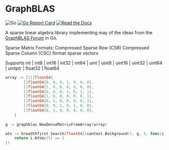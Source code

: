 # GraphBLAS

![Go](https://github.com/rossmerr/graphblas/workflows/Go/badge.svg)
[![Go Report Card](https://goreportcard.com/badge/github.com/rossmerr/graphblas)](https://goreportcard.com/report/github.com/rossmerr/graphblas)
[![Read the Docs](https://pkg.go.dev/badge/golang.org/x/pkgsite)](https://pkg.go.dev/github.com/rossmerr/graphblas)

A sparse linear algebra library implementing may of the ideas from the [GraphBLAS Forum](https://graphblas.github.io/) in Go.

Sparse Matrix Formats:
		Compressed Sparse Row (CSR)
		Compressed Sparse Column (CSC) format
		sparse vectors

Supports int | int8 | int16 | int32 | int64 | uint | uint8 | uint16 | uint32 | uint64 | uintptr | float32 | float64

```go
array := [][]float64{
		[]float64{0, 0, 0, 1, 0, 0, 0},
		[]float64{1, 0, 0, 0, 0, 0, 0},
		[]float64{0, 0, 0, 1, 0, 1, 1},
		[]float64{1, 0, 0, 0, 0, 0, 1},
		[]float64{0, 1, 0, 0, 0, 0, 1},
		[]float64{0, 0, 1, 0, 1, 0, 0},
		[]float64{0, 1, 0, 0, 0, 0, 0},
    }
    
g := graphblas.NewDenseMatrixFromArray(array)

atx := breadthfirst.Search[float64](context.Background(), g, 3, func(i graphblas.Vector[float64]) bool {
    return i.AtVec(5) == 1
})
```    